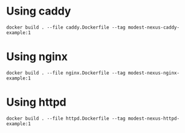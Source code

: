 # Using caddy

```
docker build . --file caddy.Dockerfile --tag modest-nexus-caddy-example:1
```

# Using nginx

```
docker build . --file nginx.Dockerfile --tag modest-nexus-nginx-example:1
```

# Using httpd

```
docker build . --file httpd.Dockerfile --tag modest-nexus-httpd-example:1
```
